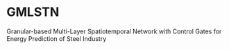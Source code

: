 # GMLSTN
 Granular-based Multi-Layer Spatiotemporal Network with Control Gates for Energy Prediction of Steel Industry
